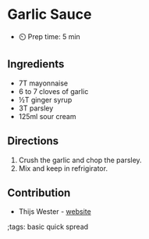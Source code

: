 # Garlic Sauce

- ⏲️ Prep time: 5 min 

## Ingredients
- 7T mayonnaise 
- 6 to 7 cloves of garlic
- ½T ginger syrup
- 3T parsley
- 125ml sour cream

## Directions
1. Crush the garlic and chop the parsley.
2. Mix and keep in refrigirator.

## Contribution
- Thijs Wester - [website](https://twester.tk)

;tags: basic quick spread
